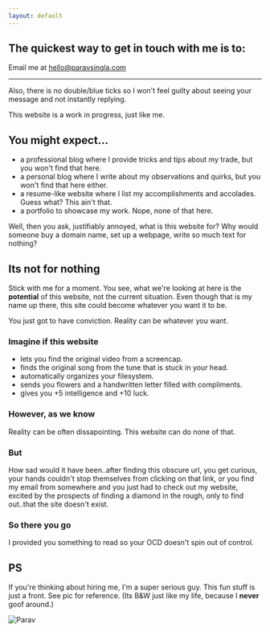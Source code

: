 ```yaml
---
layout: default
---
```


## The quickest way to get in touch with me is to:

Email me at [hello@paravsingla.com](mailto:hello@paravsingla.com)

---

Also, there is no double/blue ticks so I won't feel guilty about seeing your message and not instantly replying.

This website is a work in progress, just like me.

## You might expect...

* a professional blog where I provide tricks and tips about my trade, but you won't find that here.
* a personal blog where I write about my observations and quirks, but you won't find that here either.
* a resume-like website where I list my accomplishments and accolades. Guess what? This ain't that.
* a portfolio to showcase my work. Nope, none of that here.

Well, then you ask, justifiably annoyed, what is this website for? Why would someone buy a domain name, set up a webpage, write so much text for nothing?

## Its not for nothing

Stick with me for a moment. You see, what we're looking at here is the **potential** of this website, not the current situation. Even though that is my name up there, this site could become whatever you want it to be.

You just got to have conviction. Reality can be whatever you want.

### Imagine if this website

* lets you find the original video from a screencap.
* finds the original song from the tune that is stuck in your head.
* automatically organizes your filesystem.
* sends you flowers and a handwritten letter filled with compliments.
* gives you +5 intelligence and +10 luck.

### However, as we know

Reality can be often dissapointing. This website can do none of that.

### But

How sad would it have been..after finding this obscure url, you get curious, your hands couldn't stop themselves from clicking on that link, or you find my email from somewhere and you just had to check out my website, excited by the prospects of finding a diamond in the rough, only to find out..that the site doesn't exist.

### So there you go

I provided you something to read so your OCD doesn't spin out of control.

## PS

If you're thinking about hiring me, I'm a super serious guy. This fun stuff is just a front. See pic for reference. (Its B&W just like my life, because I **never** goof around.)

![Parav](https://www.gravatar.com/avatar/4b9e76386aba8e600c322172f9198838.jpg?s=200)


